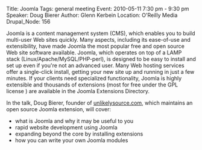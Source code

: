 Title: Joomla
Tags: general meeting
Event: 2010-05-11 7:30 pm - 9:30 pm
Speaker: Doug Bierer
Author: Glenn Kerbein
Location: O'Reilly Media
Drupal_Node: 156

Joomla is a content management system (CMS), which enables you to build multi-user Web sites quickly. Many aspects, including its ease-of-use and extensibility, have made Joomla the most popular free and open source Web site software available. Joomla, which operates on top of a LAMP stack (Linux/Apache/MySQL/PHP-perl), is designed to be easy to install and set up even if you're not an advanced user. Many Web hosting services offer a single-click install, getting your new site up and running in just a few minutes. If your clients need specialized functionality, Joomla is highly extensible and thousands of extensions (most for free under the GPL license ) are available in the Joomla Extensions Directory.

In the talk, Doug Bierer, founder of [unlikelysource.com](http://unlikelysource.com/), which maintains an open source Joomla extension, will cover:

+ what is Joomla and why it may be useful to you
+ rapid website development using Joomla
+ expanding beyond the core by installing extensions
+ how you can write your own Joomla modules
